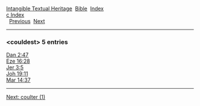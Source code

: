 [Intangible Textual Heritage](../../index)  [Bible](../index) 
[Index](index)   
[c Index](_c_)  
  [Previous](c02611)  [Next](c02613) 

------------------------------------------------------------------------

### &lt;couldest&gt; 5 entries

[Dan 2:47](../kjv/dan002.htm#047)  
[Eze 16:28](../kjv/eze016.htm#028)  
[Jer 3:5](../kjv/jer003.htm#005)  
[Joh 19:11](../kjv/joh019.htm#011)  
[Mar 14:37](../kjv/mar014.htm#037)  

------------------------------------------------------------------------

[Next: coulter (1)](c02613)
